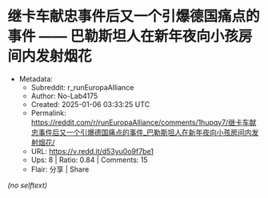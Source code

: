 # 继卡车献忠事件后又一个引爆德国痛点的事件 —— 巴勒斯坦人在新年夜向小孩房间内发射烟花

- Metadata:
  - Subreddit: r_runEuropaAlliance
  - Author: No-Lab4175
  - Created: 2025-01-06 03:33:25 UTC
  - Permalink: https://reddit.com/r/runEuropaAlliance/comments/1hupqy7/继卡车献忠事件后又一个引爆德国痛点的事件_巴勒斯坦人在新年夜向小孩房间内发射烟花/
  - URL: https://v.redd.it/d53yu0o9f7be1
  - Ups: 8 | Ratio: 0.84 | Comments: 15
  - Flair: 分享 | Share

_(no selftext)_
